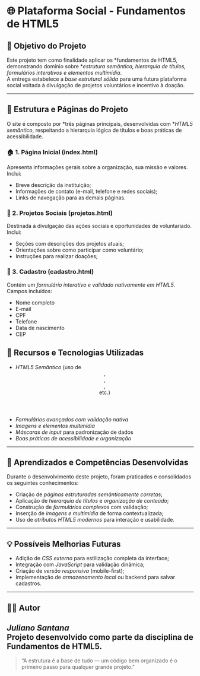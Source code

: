# 🌐 Plataforma Social - Fundamentos de HTML5

## 📘 Objetivo do Projeto

Este projeto tem como finalidade aplicar os *fundamentos de HTML5, demonstrando domínio sobre **estrutura semântica, hierarquia de títulos, formulários interativos e elementos multimídia*.  
A entrega estabelece a *base estrutural sólida* para uma futura plataforma social voltada à divulgação de projetos voluntários e incentivo à doação.

---

## 🧱 Estrutura e Páginas do Projeto

O site é composto por *três páginas principais, desenvolvidas com **HTML5 semântico*, respeitando a hierarquia lógica de títulos e boas práticas de acessibilidade.

### 🏠 1. Página Inicial (index.html)
Apresenta informações gerais sobre a organização, sua missão e valores.  
Inclui:
- Breve descrição da instituição;
- Informações de contato (e-mail, telefone e redes sociais);
- Links de navegação para as demais páginas.

### 🤝 2. Projetos Sociais (projetos.html)
Destinada à divulgação das ações sociais e oportunidades de voluntariado.  
Inclui:
- Seções com descrições dos projetos atuais;
- Orientações sobre como participar como voluntário;
- Instruções para realizar doações;

### 📝 3. Cadastro (cadastro.html)
Contém um *formulário interativo e validado nativamente em HTML5*.  
Campos incluídos:
- Nome completo  
- E-mail  
- CPF  
- Telefone  
- Data de nascimento    
- CEP 

## 🧩 Recursos e Tecnologias Utilizadas

- *HTML5 Semântico* (uso de <header>, <main>, <section>, <footer> etc.)
- *Formulários avançados com validação nativa*
- *Imagens e elementos multimídia*
- *Máscaras de input* para padronização de dados
- *Boas práticas de acessibilidade e organização*

---

## 🎯 Aprendizados e Competências Desenvolvidas

Durante o desenvolvimento deste projeto, foram praticados e consolidados os seguintes conhecimentos:

- Criação de *páginas estruturadas semânticamente corretas*;
- Aplicação de *hierarquia de títulos* e *organização de conteúdo*;
- Construção de *formulários complexos* com validação;
- Inserção de *imagens e multimídia* de forma contextualizada;
- Uso de *atributos HTML5 modernos* para interação e usabilidade.

---

## 💡 Possíveis Melhorias Futuras

- Adição de *CSS externo* para estilização completa da interface;  
- Integração com *JavaScript* para validação dinâmica;  
- Criação de *versão responsiva* (mobile-first);  
- Implementação de *armazenamento local* ou backend para salvar cadastros.

---

## 👨‍💻 Autor

*Juliano Santana*  
Projeto desenvolvido como parte da disciplina de Fundamentos de HTML5.
---

> “A estrutura é a base de tudo — um código bem organizado é o primeiro passo para qualquer grande projeto.”
